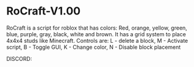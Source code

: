# RoCraft-V1.00
RoCraft is a script for roblox that has colors: Red, orange, yellow, green, blue, purple, gray, black, white and brown. It has a grid system to place 4x4x4 studs like Minecraft. Controls are: L - delete a block, M - Activate script, B - Toggle GUI, K - Change color, N - Disable block placement 



DISCORD: 
